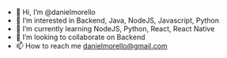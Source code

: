 - 👋 Hi, I’m @danielmorello
- 👀 I’m interested in Backend, Java, NodeJS, Javascript, Python
- 🌱 I’m currently learning NodeJS, Python, React, React Native
- 💞️ I’m looking to collaborate on Backend
- 📫 How to reach me danielmorello@gmail.com

<!---
danielmorello/danielmorello is a ✨ special ✨ repository because its `README.md` (this file) appears on your GitHub profile.
You can click the Preview link to take a look at your changes.
--->
